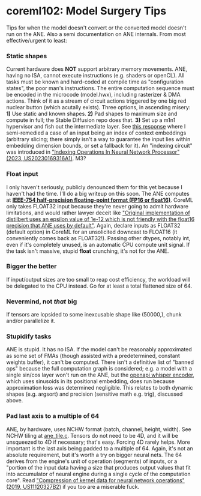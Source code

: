 
# coreml102: Model Surgery Tips

Tips for when the model doesn't convert or the converted model doesn't run on the ANE. Also a semi documentation on ANE internals. From most effective/urgent to least:

### Static shapes
Current hardware does **NOT** support arbitrary memory movements. ANE, having no ISA, cannot execute instructions (e.g. shaders or openCL). All tasks must be known and hard-coded at compile time as "configuration states", the poor man's instructions. The entire computation sequence must be encoded in the microcode (model.hwx), including rasterizer & DMA actions. Think of it as a stream of circuit actions triggered by one big red nuclear button (which acutally exists). Three options, in ascending misery: **1)** Use static and known shapes. **2)** Pad shapes to maximum size and compute in full; the Stable Diffusion repo does that. **3)** Set up a m1n1 hypervisor and fish out the intermediate layer. See [this response](https://github.com/ggerganov/whisper.cpp/pull/1021#issuecomment-1597676195) where I semi-remedied a case of an input being an index of context embeddings (arbitrary slicing; there simply isn't a way to guarantee the input lies within embedding dimension bounds, or set a fallback for it). An "indexing circuit" was introduced in ["Indexing Operations In Neural Network Processor" (2023, US20230169316A1)](https://patentimages.storage.googleapis.com/71/67/dd/90659f1e449eba/US20230169316A1.pdf). M3?

### Float input
I only haven't seriously, publicly denounced them for this yet because I haven't had the time. I'll do a big writeup on this soon. The ANE computes at [**IEEE-754 half-precision floating-point format (FP16 or float16)**](https://en.wikipedia.org/wiki/Half-precision_floating-point_format?&useskin=vector). CoreML only takes FLOAT32 input because they're never going to admit hardware limitations, and would rather lawyer deceit like ["Original implementation of distilbert uses an epsilon value of 1e-12 which is not friendly with the float16 precision that ANE uses by default"](https://github.com/apple/ml-ane-transformers/blob/da64000fa56cc85b0859bc17cb16a3d753b8304a/ane_transformers/huggingface/distilbert.py#L13-L14). Again, declare inputs as FLOAT32 (default option) in CoreML for an unsolicited downcast to FLOAT16 (it conveniently comes back as FLOAT32!). Passing other dtypes, notably int, even if it's completely unused, is an automatic CPU compute unit signal. If the task isn't massive, stupid **float** crunching, it's not for the ANE.

### Bigger the better
If input/output sizes are too small to reap cost efficiency, the workload will be delegated to the CPU instead. Go for at least a total flattened size of 64.

### Nevermind, not *that* big
If tensors are lopsided to some inexcusable shape like (50000,), chunk and/or parallelize it.

### Stupidify tasks
ANE is stupid. It has no ISA. If the model can't be reasonably approximated as some set of FMAs (though assisted with a predetermined, constant weights buffer), it can't be computed. There isn't a definitive list of "banned ops" because the full computation graph is considered; e.g. a model with a single sin/cos layer won't run on the ANE, but the [openapi whisper encoder](https://github.com/openai/whisper/blob/main/whisper/model.py), which uses sinusoids in its positional embedding, does run because approximation loss was determined negligible. This relates to both dynamic shapes (e.g. argsort) and precision (sensitive math e.g. trig), discussed above.

### Pad last axis to a multiple of 64
ANE, by hardware, uses NCHW format (batch, channel, height, width). See NCHW tiling at [ane_tile.c](https://github.com/eiln/ane/blob/main/libane/src/ane_tile.c). Tensors do not need to be 4D, and it will be unsqueezed to 4D if necessary; that's easy. Forcing 4D rarely helps. More important is the last axis being padded to a multiple of 64. Again, it's not an absolute requirement, but it's worth a try on bigger neural nets. The 64 derives from the engine's unit of operation (segments) of inputs, or a "portion of the input data having a size that produces output values that fit into accumulator of neural engine during a single cycle of the computation core". Read ["Compression of kernel data for neural network operations" (2019, US11120327B2)](https://patentimages.storage.googleapis.com/2e/68/31/cf2d86dda06fb9/US20190340488A1.pdf) if you too are a miserable fuck.

